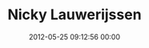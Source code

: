 ---
title: "Nicky Lauwerijssen"
date: 2012-05-25 09:12:56 00:00
permalink: /goingpublic
twitter: "goingpublic"
likes: [201,122,671,583,562,310,932,1031,73,1079,1093,1092,703,1115,1113,260,25]
id: 678
gravatar: "http://www.gravatar.com/avatar/b9d4f9585715c224f4ceda7081f87b96"
---